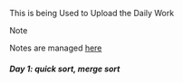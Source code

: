 This is being Used to Upload the Daily Work

> [!NOTE]  
> Notes are managed [here](https://github.com/abhisekmohantychinua/DSA-Notes.git)

##### Day 1: quick sort, merge sort